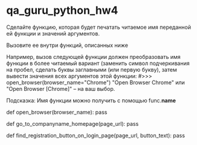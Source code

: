# qa_guru_python_hw4
Сделайте функцию, которая будет печатать читаемое имя переданной ей функции и значений аргументов.

Вызовите ее внутри функций, описанных ниже


Например, вызов следующей функции должен преобразовать имя функции в более читаемый вариант (заменить символ подчеркивания на пробел, сделать буквы заглавными (или первую букву), затем вывести значения всех аргументов этой функции:
#>>> open_browser(browser_name="Chrome")
"Open Browser Chrome" или "Open Browser [Chrome]" – на ваш выбор.

Подсказка: Имя функции можно получить с помощью func.__name__

def open_browser(browser_name):
    pass

def go_to_companyname_homepage(page_url):
    pass

def find_registration_button_on_login_page(page_url, button_text):
    pass